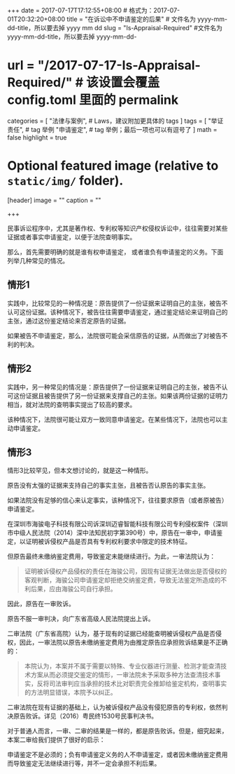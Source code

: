 +++
date = 2017-07-17T17:12:55+08:00 # 格式为：2017-07-01T20:32:20+08:00
title = "在诉讼中不申请鉴定的后果" # 文件名为 yyyy-mm-dd-title，所以要去掉 yyyy mm dd
slug = "Is-Appraisal-Required" #文件名为 yyyy-mm-dd-title，所以要去掉 yyyy-mm-dd-
# url = "/2017-07-17-Is-Appraisal-Required/" # 该设置会覆盖 config.toml 里面的 permalink 
categories = [
    "法律与案例", # Laws，建议附加更具体的 tags
]
tags = [
    "举证责任", # tag 举例
    "申请鉴定", # tag 举例；最后一项也可以有逗号了
]
math = false
highlight = true

# Optional featured image (relative to `static/img/` folder).
[header]
image = ""
caption = ""

+++

民事诉讼程序中，尤其是著作权、专利权等知识产权侵权诉讼中，往往需要对某些证据或者事实申请鉴定，以便于法院查明事实。

那么，首先需要明确的就是谁有权申请鉴定， 或者谁负有申请鉴定的义务。下面列举几种常见的情况。

## 情形1

实践中，比较常见的一种情况是：原告提供了一份证据来证明自己的主张，被告不认可这份证据。该种情况下，被告往往需要申请鉴定，通过鉴定结论来证明自己的主张，通过这份鉴定结论来否定原告的证据。

如果被告不申请鉴定，那么，法院很可能会采信原告的证据，从而做出了对被告不利的判决。

## 情形2

实践中，另一种常见的情况是：原告提供了一份证据来证明自己的主张，被告不认可这份证据且被告提供了另一份证据来支撑自己的主张。如果该两份证据的证明力相当，就对法院的查明事实提出了较高的要求。

该种情况下，法院很可能让双方一致同意申请鉴定。在某些情况下，法院也可以主动申请鉴定。

## 情形3
情形3比较罕见，但本文想讨论的，就是这一种情形。

原告没有太强的证据来支持自己的事实主张，且被告否认原告的事实主张。

如果法院没有足够的信心来认定事实，该种情况下，往往要求原告（或者原被告）申请鉴定。

在深圳市海骏电子科技有限公司诉深圳迈睿智能科技有限公司专利侵权案件（深圳市中级人民法院（2014）深中法知民初字第390号）中，原告在一审中，申请鉴定，以证明被诉侵权产品是否具有专利权利要求中限定的技术特征。

但原告最终未缴纳鉴定费用，导致鉴定未能继续进行。为此，一审法院认为：

>证明被诉侵权产品侵权的责任在海骏公司，因现有证据无法做出是否侵权的客观判断，海骏公司申请鉴定却拒绝交纳鉴定费，导致无法鉴定所造成的不利后果，应由海骏公司自行承担。

因此，原告在一审败诉。

原告不服一审判决，向广东省高级人民法院提出上诉。

二审法院（广东省高院）认为，基于现有的证据已经能查明被诉侵权产品是否侵权，因此，一审法院以原告未缴纳鉴定费用为由推定原告应承担败诉结果是不正确的：

>本院认为，本案并不属于需要以特殊、专业仪器进行测量、检测才能查清技术方案从而必须提交鉴定的情形，一审法院未予采取多种方法查清技术事实，反将司法审判应当承担的技术比对职责完全推卸给鉴定机构，查明事实的方法明显错误，本院予以纠正。

二审法院在现有证据的基础上，认为被诉侵权产品没有侵犯原告的专利权，依然判决原告败诉。详见（2016）粤民终1530号民事判决书。

对于普通人而言，一审、二审的结果是一样的，都是原告败诉。但是，细究起来，本案二审给我们提供了很好的启示：

申请鉴定不是必须的；负有申请鉴定义务的人不申请鉴定，或者因未缴纳鉴定费用而导致鉴定无法继续进行等，并不一定会承担不利后果。

